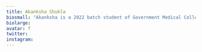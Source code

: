 ```yaml
---
title: Akanksha Shukla
biosmall: "Akanksha is a 2022 batch student of Government Medical College, Ratlam."
biolarge: 
avatar: f
twitter:
instagram:
---
```

